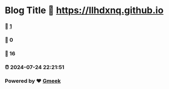 # Blog Title :link: https://llhdxnq.github.io 
### :page_facing_up: [1](https://llhdxnq.github.io/tag.html) 
### :speech_balloon: 0 
### :hibiscus: 16 
### :alarm_clock: 2024-07-24 22:21:51 
### Powered by :heart: [Gmeek](https://github.com/Meekdai/Gmeek)
